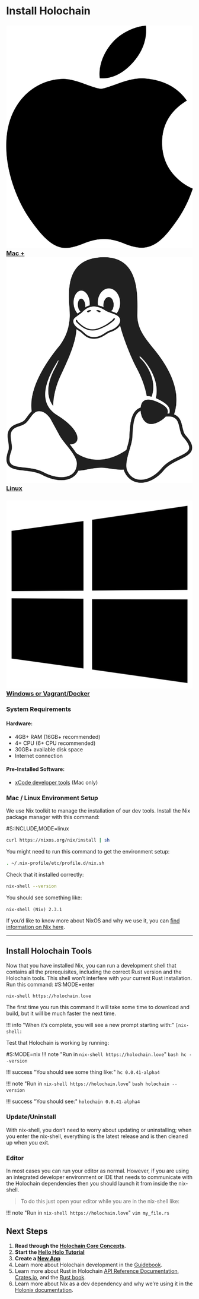 # Install Holochain

<div class="h-tile-container tile-tabs">
	<div class="h-tile">
		<a href="javascript:rudrSwitchTab('tab_1', 'content_1');" id="tab_1" class="tabmenu active" onclick="window.open(this.href,'_self'); return false;">
			<h3><img src="/docs/custom/icon-apple.svg"> Mac + <img src="/docs/custom/icon-linux.svg" class="linux"> Linux</h3>
		</a>
	</div>
	<div class="h-tile">
		<a href="javascript:rudrSwitchTab('tab_2', 'content_2');" id="tab_2" class="tabmenu" onclick="window.open(this.href,'_self'); return false;">
			<h3><img src="/docs/custom/icon-windows.svg"> Windows <span>or Vagrant/Docker</span></h3>
		</a>
	</div>
</div>

<div class="tabcontent" id="content_1">

<h3>System Requirements</h3>

<h4>Hardware:</h4>

<ul>
	<li>4GB+ RAM (16GB+ recommended)</li>
	<li>4+ CPU (6+ CPU recommended)</li>
	<li>30GB+ available disk space</li>
	<li>Internet connection</li>
</ul>

<h4>Pre-Installed Software:</h4>

<ul>
	<li><a href="https://apps.apple.com/us/app/xcode/id497799835?mt=12">xCode developer tools</a> (Mac only)</li>
</ul>

<h3>Mac / Linux Environment Setup</h3>

<p>We use Nix toolkit to manage the installation of our dev tools. Install the Nix package manager with this command:</p>

\#S:INCLUDE,MODE=linux
```bash
curl https://nixos.org/nix/install | sh
```

<p>You might need to run this command to get the environment setup:</p>

```bash
. ~/.nix-profile/etc/profile.d/nix.sh
```

<p>Check that it installed correctly:</p>

```bash
nix-shell --version
```

<p>You should see something like: </p>
<code>nix-shell (Nix) 2.3.1</code>

<p>If you’d like to know more about NixOS and why we use it, you can <a href="../nix/">find information on Nix here</a>.</p>

</div>

<div class="tabcontent" id="content_2" style="display:none;">

<h3>System Requirements</h3>

<h4>Hardware:</h4>

<ul>
    <li>4GB+ RAM (16GB+ recommended)</li>
    <li>4+ CPU (6+ CPU recommended)</li>
    <li>30GB+ available disk space</li>
    <li>Internet connection</li>
</ul>

<h4>Operating System & Software:</h4>

<ul>
    <li>Windows 8+</li>
    <li>Powershell 2.0+</li>
    <li><a href="https://releases.hashicorp.com/vagrant/2.2.4/vagrant_2.2.4_x86_64.msi">Vagrant</a></li>
    <li><a href="https://download.virtualbox.org/virtualbox/6.0.8/VirtualBox-6.0.8-130520-Win.exe">VirtualBox</a></li>
    <li><a href="https://github.com/nix-community/vagrant-nixos-plugin">Vagrant nixos plugin</a></li>
</ul>

<h3>Windows Environment Setup</h3>

<p>Holochain development uses the same tools across Mac, Windows, and Linux. However the Nix toolkit, which we use to install and manage those tools, only works natively on Mac and Linux.</p>

<p>We expect this to change in the future. <a href="https://github.com/NixOS/nixpkgs/issues/30391">NixOS for Windows is in active development!</a></p>

<p>In the meantime, you will need to work with a virtual machine.</p>

<p>The process is similar to working with a local web server.<br>
There are Holochain optimized options for both <a href="https://github.com/NixOS/nixpkgs/issues/30391">Docker</a> and <a href="https://github.com/NixOS/nixpkgs/issues/30391">Vagrant</a>.<br>
It is relatively simple to create custom setups with the official NixOS boxes.</p>

<h4>This guide explains using NixOS with Vagrant/VirtualBox.</h4>

<blockquote>
Note:  <br>
All these commands assume Windows powershell 2.0+.  <br>
The basic process is the same for all systems.
</blockquote>

<p>Create a new folder:</p>

```powershell
mkdir holochain-vagrant
```

<p>Move into the new folder:</p>

```powershell
cd holochain-vagrant
```

<p>Copy the basic, Holochain-optimised Vagrant file:</p>

```powershell
wget https://gist.githubusercontent.com/thedavidmeister/8e92696538fe04cf6b44552e14d29195/raw/4dcb83b983e8dcd2f5db213b0cde5a533af556a6/Vagrantfile -outfile Vagrantfile
```
<p>Add the vagrant nixos plugin if you don't already have it:</p>

```powershell
vagrant plugin install vagrant-nixos-plugin
```

<p>Download and boot the box:</p>

```powershell
vagrant up
```

<p>SSH into the box:</p>

```powershell
vagrant ssh
```

<p>Move into the shared folder</p>

```powershell
cd /vagrant
```

<p>Check that it installed correctly:</p>

```powershell
nix-shell --version
```

!!! success "You should see something like:"
    ```
    nix-shell (Nix) 2.2.2
    ```

<p>If you’d like to know more about Nix and why we use it, you can <a href="../nix/">find information on Nix here</a>.</p>
<p>If you’d like to know more the Windows / Vagrant setup you can <a href="../vagrant/">find information here</a>.</p>

</div>

---

## Install Holochain Tools

Now that you have installed Nix, you can run a development shell that contains all the prerequisites, including the correct Rust version and the Holochain tools. This shell won’t interfere with your current Rust installation. Run this command:
\#S:MODE=enter
```bash
nix-shell https://holochain.love
```

The first time you run this command it will take some time to download and build, but it will be much faster the next time. 

!!! info "When it’s complete, you will see a new prompt starting with:"
    ```
    [nix-shell:
    ```

Test that Holochain is working by running:

\#S:MODE=nix
!!! note "Run in `nix-shell https://holochain.love`"
    ```bash
    hc --version
    ```

!!! success "You should see some thing like:"
    ```
    hc 0.0.41-alpha4
    ```

!!! note "Run in `nix-shell https://holochain.love`"
    ```bash
    holochain --version
    ```

!!! success "You should see:"
    ```
    holochain 0.0.41-alpha4
    ```

### Update/Uninstall
With nix-shell, you don’t need to worry about updating or uninstalling; when you enter the nix-shell, everything is the latest release and is then cleaned up when you exit.

### Editor
In most cases you can run your editor as normal. However, if you are using an integrated developer environment or IDE that needs to communicate with the Holochain dependencies then you should launch it from inside the nix-shell.

> To do this just open your editor while you are in the nix-shell like:

!!! note "Run in `nix-shell https://holochain.love`"
    ```
    vim my_file.rs
    ```

## Next Steps

1. __Read through the [Holochain Core Concepts](../concepts/).__
2. __Start the [Hello Holo Tutorial](../tutorials/coreconcepts/hello_holo)__
3. __Create a [New App](../create-new-app)__
4. Learn more about Holochain development in the [Guidebook](../guide/welcome/).
5. Learn more about Rust in Holochain [API Reference Documentation](../api/), [Crates.io](https://crates.io/search?q=Holochain), and the [Rust book](https://doc.rust-lang.org/book/).
6. Learn more about Nix as a dev dependency and why we’re using it in the [Holonix documentation](https://github.com/holochain/holonix).

<script>
function rudrSwitchTab(rudr_tab_id, rudr_tab_content) {
	// first of all we get all tab content blocks (I think the best way to get them by class names)
	var x = document.getElementsByClassName("tabcontent");
	var i;
	for (i = 0; i < x.length; i++) {
		x[i].style.display = 'none'; // hide all tab content
	}
	document.getElementById(rudr_tab_content).style.display = 'block'; // display the content of the tab we need
 
	// now we get all tab menu items by class names (use the next code only if you need to highlight current tab)
	var x = document.getElementsByClassName("tabmenu");
	var i;
	for (i = 0; i < x.length; i++) {
		x[i].className = 'tabmenu'; 
	}
	document.getElementById(rudr_tab_id).className = 'tabmenu active';
}
</script>
